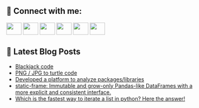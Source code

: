## 🔎 Connect with me:
[<img height="32" width="40" src="https://cdn.jsdelivr.net/npm/simple-icons@v5/icons/telegram.svg" />](https://t.me/bullbesh)
[<img height="32" width="40" src="https://cdn.jsdelivr.net/npm/simple-icons@v5/icons/vk.svg" />](https://vk.com/bullbesh)
[<img height="32" width="40" src="https://cdn.jsdelivr.net/npm/simple-icons@v5/icons/twitter.svg" />](https://twitter.com/bullbesh1)
[<img height="32" width="40" src="https://cdn.jsdelivr.net/npm/simple-icons@v5/icons/instagram.svg" />](https://www.instagram.com/bullbesh)
[<img height="32" width="40" src="https://cdn.jsdelivr.net/npm/simple-icons@v5/icons/reddit.svg" />](https://www.reddit.com/user/bullbesh)
[<img height="32" width="40" src="https://cdn.jsdelivr.net/npm/simple-icons@v5/icons/youtube.svg" />](https://www.youtube.com/channel/UCtfjRs6uzgq5mfm8S06WTcg)

## 📕 Latest Blog Posts
<!-- BLOG-POST-LIST:START -->
- [Blackjack code](https://www.reddit.com/r/Python/comments/ur4u4t/blackjack_code/)
- [PNG / JPG to turtle code](https://www.reddit.com/r/Python/comments/ur2tbl/png_jpg_to_turtle_code/)
- [Developed a platform to analyze packages/libraries](https://www.reddit.com/r/Python/comments/uqzx6z/developed_a_platform_to_analyze_packageslibraries/)
- [static-frame: Immutable and grow-only Pandas-like DataFrames with a more explicit and consistent interface.](https://www.reddit.com/r/Python/comments/uqztk1/staticframe_immutable_and_growonly_pandaslike/)
- [Which is the fastest way to iterate a list in python? Here the answer!](https://www.reddit.com/r/Python/comments/uqz237/which_is_the_fastest_way_to_iterate_a_list_in/)
<!-- BLOG-POST-LIST:END -->
